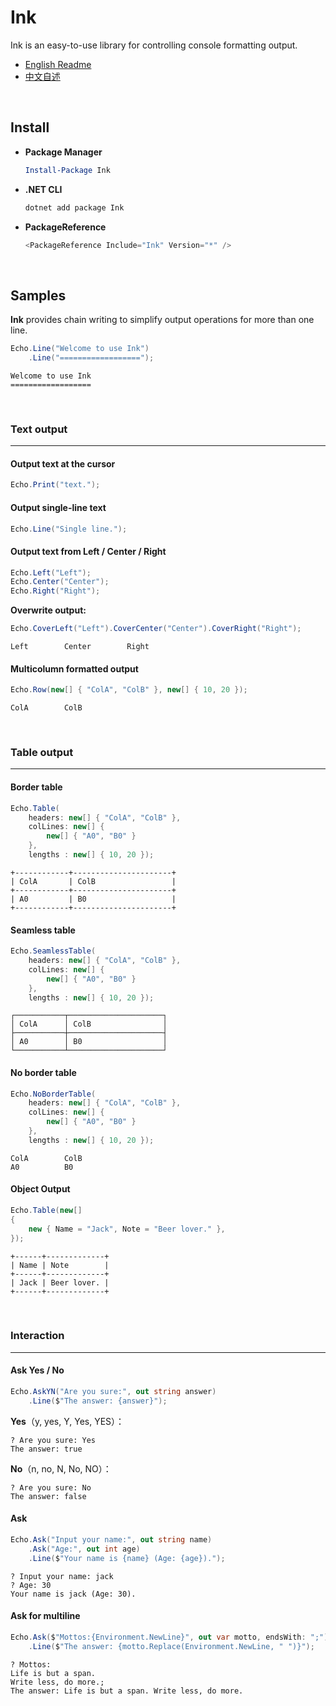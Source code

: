 # Ink

Ink is an easy-to-use library for controlling console formatting output.

- [English Readme](https://github.com/zmjack/Ink/blob/master/README.md)
- [中文自述](https://github.com/zmjack/Ink/blob/master/README.cn.md)

<br/>

## Install

- **Package Manager**

  ```powershell
  Install-Package Ink
  ```

- **.NET CLI**

  ```powershell
  dotnet add package Ink
  ```

- **PackageReference**

  ```powershell
  <PackageReference Include="Ink" Version="*" />
  ```

<br/>

## Samples

**Ink** provides chain writing to simplify output operations for more than one line.

```C#
Echo.Line("Welcome to use Ink")
    .Line("==================");
```

```
Welcome to use Ink
==================
```

<br/>

### Text output

---

#### Output text at the cursor

```c#
Echo.Print("text.");
```

#### Output single-line text

```c#
Echo.Line("Single line.");
```

#### Output text from Left / Center / Right

```c#
Echo.Left("Left");
Echo.Center("Center");
Echo.Right("Right");
```

**Overwrite output:**

```csharp
Echo.CoverLeft("Left").CoverCenter("Center").CoverRight("Right");
```

```
Left        Center        Right
```

#### Multicolumn formatted output

```C#
Echo.Row(new[] { "ColA", "ColB" }, new[] { 10, 20 });
```

```
ColA        ColB
```

<br/>

### Table output

---

#### Border table

```C#
Echo.Table(
    headers: new[] { "ColA", "ColB" },
	colLines: new[] {
        new[] { "A0", "B0" }
    },
    lengths : new[] { 10, 20 });
```

```
+------------+----------------------+
| ColA       | ColB                 |
+------------+----------------------+
| A0         | B0                   |
+------------+----------------------+
```

#### Seamless table

```C#
Echo.SeamlessTable(
    headers: new[] { "ColA", "ColB" },
	colLines: new[] {
        new[] { "A0", "B0" }
    },
    lengths : new[] { 10, 20 });
```

```
┌───────────┬─────────────────────┐
│ ColA      │ ColB                │
├───────────┼─────────────────────┤
│ A0        │ B0                  │
└───────────┴─────────────────────┘
```

#### No border table

```C#
Echo.NoBorderTable(
    headers: new[] { "ColA", "ColB" },
	colLines: new[] {
        new[] { "A0", "B0" }
    },
    lengths : new[] { 10, 20 });
```

```
ColA        ColB
A0          B0
```

#### Object Output

```csharp
Echo.Table(new[]
{
    new { Name = "Jack", Note = "Beer lover." },
});
```

```
+------+-------------+
| Name | Note        |
+------+-------------+
| Jack | Beer lover. |
+------+-------------+
```

<br/>

### Interaction

---

#### Ask Yes / No

```C#
Echo.AskYN("Are you sure:", out string answer)
    .Line($"The answer: {answer}");
```

**Yes**（y, yes, Y, Yes, YES）：

```
? Are you sure: Yes
The answer: true
```

**No**（n, no, N, No, NO）：

```
? Are you sure: No
The answer: false
```

#### Ask

```C#
Echo.Ask("Input your name:", out string name)
    .Ask("Age:", out int age)
    .Line($"Your name is {name} (Age: {age}).");
```

```
? Input your name: jack
? Age: 30
Your name is jack (Age: 30).
```

#### Ask for multiline

```csharp
Echo.Ask($"Mottos:{Environment.NewLine}", out var motto, endsWith: ";")
    .Line($"The answer: {motto.Replace(Environment.NewLine, " ")}");
```

```
? Mottos:
Life is but a span.
Write less, do more.;
The answer: Life is but a span. Write less, do more.
```

<br/>

